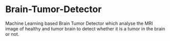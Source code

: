 # Brain-Tumor-Detector
Machine Learning based Brain Tumor Detector which analyse the MRI image of healthy and tumor brain to detect whether it is a tumor in the brain or not.
